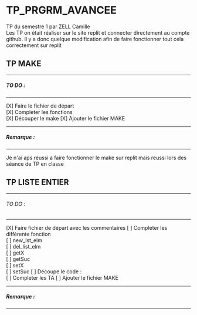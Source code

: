 # TP_PRGRM_AVANCEE
TP du semestre 1 par ZELL Camille  
Les TP on était réaliser sur le site replit et connecter directement au compte github. Il y a donc quelque modification afin de faire fonctionner tout cela correctement sur replit

## TP MAKE
______________________
##### TO DO :  
______________________
[X] Faire le fichier de départ  
[X] Completer les fonctions  
[X] Découper le make
[X] Ajouter le fichier MAKE
______________________
##### Remarque :
______________________
Je n'ai aps reussi a faire fonctionner le make sur replit mais reussi lors des séance de TP en classe

## TP LISTE ENTIER
______________________
###### TO DO  :
______________________
[X] Faire fichier de départ avec les commentaires
[ ] Completer les différente fonction  
    [ ] new_lst_elm  
    [ ] del_list_elm  
    [ ] getX  
    [ ] getSuc  
    [ ] setX  
    [ ] setSuc
[ ] Découpe le code :  
[ ] Completer les TA
[ ] Ajouter le fichier MAKE
______________________
##### Remarque :
______________________